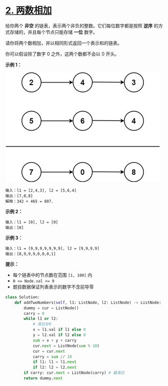 # [2. 两数相加](https://leetcode-cn.com/problems/add-two-numbers/)

给你两个 **非空** 的链表，表示两个非负的整数。它们每位数字都是按照 **逆序** 的方式存储的，并且每个节点只能存储 **一位** 数字。

请你将两个数相加，并以相同形式返回一个表示和的链表。

你可以假设除了数字 0 之外，这两个数都不会以 0 开头。

**示例 1：**

![img](assets/addtwonumber1.jpg)

```
输入：l1 = [2,4,3], l2 = [5,6,4]
输出：[7,0,8]
解释：342 + 465 = 807.
```

**示例 2：**

```
输入：l1 = [0], l2 = [0]
输出：[0]
```

**示例 3：**

```
输入：l1 = [9,9,9,9,9,9,9], l2 = [9,9,9,9]
输出：[8,9,9,9,0,0,0,1]
```

**提示：**

- 每个链表中的节点数在范围 `[1, 100]` 内
- `0 <= Node.val <= 9`
- 题目数据保证列表表示的数字不含前导零

```python
class Solution:
    def addTwoNumbers(self, l1: ListNode, l2: ListNode) -> ListNode:
        dummy = cur = ListNode()
        carry = 0
        while l1 or l2:
            # 高位补0
            x = l1.val if l1 else 0
            y = l2.val if l2 else 0
            sum = x + y + carry
            cur.next = ListNode(sum % 10)
            cur = cur.next
            carry = sum // 10
            if l1: l1 = l1.next
            if l2: l2 = l2.next
        if carry: cur.next = ListNode(carry) # 最高位
        return dummy.next
```


